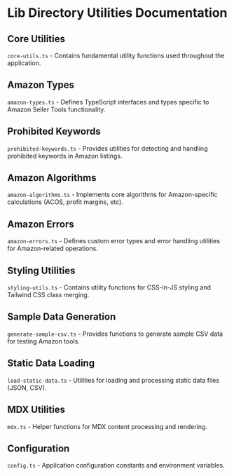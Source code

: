 # Lib Directory Utilities Documentation

## Core Utilities

`core-utils.ts` - Contains fundamental utility functions used throughout the application.

## Amazon Types

`amazon-types.ts` - Defines TypeScript interfaces and types specific to Amazon Seller Tools functionality.

## Prohibited Keywords

`prohibited-keywords.ts` - Provides utilities for detecting and handling prohibited keywords in Amazon listings.

## Amazon Algorithms

`amazon-algorithms.ts` - Implements core algorithms for Amazon-specific calculations (ACOS, profit margins, etc).

## Amazon Errors

`amazon-errors.ts` - Defines custom error types and error handling utilities for Amazon-related operations.

## Styling Utilities

`styling-utils.ts` - Contains utility functions for CSS-in-JS styling and Tailwind CSS class merging.

## Sample Data Generation

`generate-sample-csv.ts` - Provides functions to generate sample CSV data for testing Amazon tools.

## Static Data Loading

`load-static-data.ts` - Utilities for loading and processing static data files (JSON, CSV).

## MDX Utilities

`mdx.ts` - Helper functions for MDX content processing and rendering.

## Configuration

`config.ts` - Application configuration constants and environment variables.
